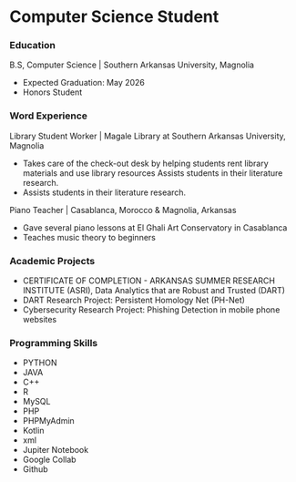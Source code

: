 # Computer Science Student

### Education
B.S, Computer Science | Southern Arkansas University, Magnolia
  - Expected Graduation: May 2026
  - Honors Student

### Word Experience
Library Student Worker | Magale Library at Southern Arkansas University, Magnolia
  - Takes care of the check-out desk by helping students rent library materials and use library resources
Assists students in their literature research.
  - Assists students in their literature research.
    
Piano Teacher | Casablanca, Morocco & Magnolia, Arkansas
  - Gave several piano lessons at El Ghali Art Conservatory in Casablanca
  - Teaches music theory to beginners

### Academic Projects
  - CERTIFICATE OF COMPLETION - ARKANSAS SUMMER RESEARCH INSTITUTE (ASRI), Data Analytics that are Robust and Trusted (DART)
  - DART Research Project: Persistent Homology Net (PH-Net)
  - Cybersecurity Research Project: Phishing Detection in mobile phone websites

### Programming Skills
  - PYTHON
  - JAVA
  - C++
  - R
  - MySQL
  - PHP
  - PHPMyAdmin
  - Kotlin
  - xml
  - Jupiter Notebook
  - Google Collab
  - Github


